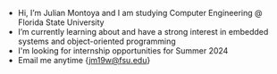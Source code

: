 -  Hi, I’m Julian Montoya and I am studying Computer Engineering @ Florida State University
-  I’m currently learning about and have a strong interest in embedded systems and object-oriented programming 
-  I'm looking for internship opportunities for Summer 2024
-  Email me anytime {jm19w@fsu.edu}

<!---
julianm-7/julianm-7 is a ✨ special ✨ repository because its `README.md` (this file) appears on your GitHub profile.
You can click the Preview link to take a look at your changes.
--->
